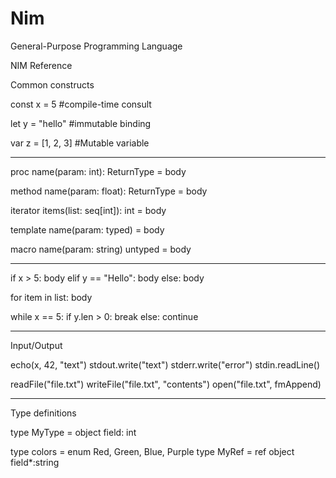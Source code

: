 # Nim
General-Purpose Programming Language

NIM Reference

Common constructs

const x = 5			#compile-time consult

let y = "hello"			#immutable binding

var z = [1, 2, 3]		#Mutable variable

-------------------------------------------------------

proc 	name(param: int):	ReturnType = body

method	name(param: float):	ReturnType = body

iterator items(list: seq[int]): int        = body

template name(param: typed)		   = body

macro    name(param: string) 	untyped	   = body

-------------------------------------------------------

if x > 5:
	body
elif y == "Hello":
	body
else:
	body

for item in list:
	body

while x == 5:
	if y.len > 0:
		break
	else:
		continue
		
-------------------------------------------------------
Input/Output

echo(x, 42, "text")
stdout.write("text")
stderr.write("error")
stdin.readLine()

readFile("file.txt")
writeFile("file.txt", "contents")
open("file.txt", fmAppend)

-------------------------------------------------------
Type definitions

type
	MyType = object
		field: int

type
	colors = enum
		Red, Green,
		Blue, Purple
type
	MyRef = ref object
		field*:string

